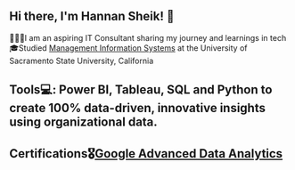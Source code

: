 ## Hi there, I'm Hannan Sheik! 🍵

👩🏽‍💻I am an aspiring IT Consultant sharing my journey and learnings in tech <br/>
🎓Studied [Management Information Systems](https://catalog.csus.edu/colleges/business-administration/information-systems-and-business-analytics/bs-in-business-administration-management-information-systems/) at the University of Sacramento State University, California  <br/>

## Tools💻: Power BI, Tableau, SQL and Python to create 100% data-driven, innovative insights using organizational data.
## Certifications🎖️[Google Advanced Data Analytics](https://www.coursera.org/professional-certificates/google-advanced-data-analytics?#courses)
